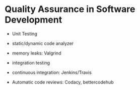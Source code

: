 # Quality Assurance in Software Development

- Unit Testing
- static/dynamic code analyzer
- memory leaks: Valgrind
- integration testing
- continuous integration: Jenkins/Travis



- Automatic code reviews: Codacy, bettercodehub
